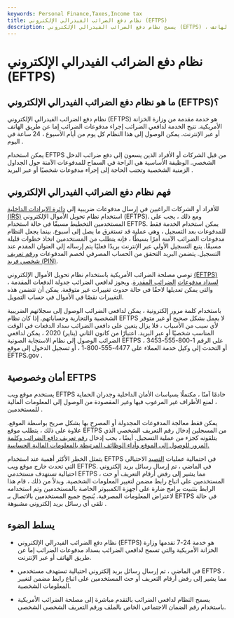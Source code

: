 ```yaml
---
keywords: Personal Finance,Taxes,Income tax
title: نظام دفع الضرائب الفيدرالي الإلكتروني (EFTPS)
description: يسمح نظام دفع الضرائب الفيدرالي الإلكتروني (EFTPS) ، الذي تقدمه وزارة الخزانة الأمريكية ، بدفع الضرائب إما عبر الإنترنت أو عبر الهاتف.
---
```


# نظام دفع الضرائب الفيدرالي الإلكتروني (EFTPS)
## ما هو نظام دفع الضرائب الفيدرالي الإلكتروني (EFTPS)؟

نظام دفع الضرائب الفيدرالي الإلكتروني (EFTPS) هو خدمة مقدمة من وزارة الخزانة الأمريكية. تتيح الخدمة لدافعي الضرائب إجراء مدفوعات الضرائب إما عن طريق الهاتف أو عبر الإنترنت. يمكن الوصول إلى هذا النظام كل يوم من أيام الأسبوع ، 24 ساعة في اليوم .

يمكن استخدام EFTPS من قبل الشركات أو الأفراد الذين يسعون إلى دفع ضرائب الدخل الشخصي. الوظيفة الأساسية هي الراحة في السماح للمدفوعات الآمنة حول الجداول الزمنية الشخصية وتجنب الحاجة إلى إجراء مدفوعات شخصيًا أو عبر البريد .

## فهم نظام دفع الضرائب الفيدرالي الإلكتروني

للأفراد أو الشركات الراغبين في إرسال مدفوعات ضريبية إلى [دائرة الإيرادات الداخلية (IRS)](/irs) استخدام نظام تحويل الأموال الإلكتروني (EFTPS). ومع ذلك ، يجب على المستخدمين التخطيط مسبقًا في حالة استخدام EFTPS. يمكن استخدام الخدمة فقط للمدفوعات بعد التسجيل ، وهي عملية قد تستغرق ما يصل إلى أسبوع. بينما يجعل النظام مدفوعات الضرائب الآمنة أمرًا بسيطًا ، فإنه يتطلب من المستخدمين اتخاذ خطوات قليلة مسبقًا. يتبع التسجيل الأولي عبر الإنترنت بريدًا فعليًا يتم إرساله إلى العنوان المقدم عند التسجيل. يتضمن البريد التحقق من الحساب المصرفي لخصم المدفوعات [ورقم تعريف شخصي فريد (PIN)](/personal-identification-number).

توصي مصلحة الضرائب الأمريكية باستخدام نظام تحويل الأموال الإلكتروني [(EFTPS) لسداد مدفوعات](/estimated-tax) [الضرائب المقدرة](/estimated-tax). ويجوز لدافعي الضرائب جدولة الدفعات المقدمة ، والتي يمكن تعديلها لاحقًا في حالة حدوث تغييرات غير متوقعة. يمكن أن تتضمن هذه التغييرات نقصًا في الأموال في حساب التمويل.

باستخدام كلمة مرور إلكترونية ، يمكن لدافعي الضرائب الوصول إلى سجلاتهم الضريبية الشخصية والتجارية وحساباتهم. إذا كان نظام EFTPS لا يعمل بشكل صحيح أو غير متوفر لأي سبب من الأسباب ، فلا يزال يتعين على دافعي الضرائب سداد الدفعات في الوقت المناسب شخصيًا أو عبر البريد. اعتبارًا من كانون الثاني (يناير) 2020 ، يمكن لدافعي الضرائب الوصول إلى نظام الاستجابة الصوتية EFTPS على الرقم 1-800-555-3453 ، أو التحدث إلى وكيل خدمة العملاء على 4477-555-800-1 ، أو تسجيل الدخول إلى موقع EFTPS.gov .

## أمان وخصوصية EFTPS

يستخدم موقع ويب EFTPS خادمًا آمنًا ، مكتملًا بسياسات الأمان الداخلية وجدران الحماية ، لمنع الأطراف غير المرغوب فيها وغير المقصودة من الوصول إلى المعلومات المالية للمستخدمين .

يمكن فقط معالجة المدفوعات المجدولة أو المصرح بها بشكل صريح بواسطة الموقع. علاوة على ذلك ، يتطلب موقع EFTPS من المسجلين إدخال رقم التعريف الشخصي الذي يتلقونه كجزء من عملية التسجيل. أيضًا ، يجب إدخال [رقم تعريف دافع الضرائب وكلمة المرور للوصول إلى الموقع وأداء الوظائف المرتبطة بالمعلومات المالية الحساسة.](/tax-indentification-number-tin)

يتمثل الخطر الأكثر أهمية عند استخدام EFTPS في احتمالية عمليات [التصيد](/phishing) الاحتيالي التي تحدث خارج موقع ويب EFTPS. في الماضي ، تم إرسال رسائل بريد إلكتروني احتيالية تستهدف مستخدمي EFTPS ، مما يشير إلى رفض أرقام التعريف أو حث المستخدمين على اتباع رابط مضمن لتغيير المعلومات الشخصية. وبدلاً من ذلك ، قام هذا الرابط بتثبيت برامج ضارة على أجهزة الكمبيوتر الخاصة بالمستخدمين وتم استخدامه لاعتراض المعلومات المصرفية. يُنصح جميع المستخدمين بالاتصال بـ EFTPS في حالة تلقي أي رسائل بريد إلكتروني مشبوهة .

## يسلط الضوء

- نظام دفع الضرائب الفيدرالي الإلكتروني (EFTPS) هو خدمة 24-7 تقدمها وزارة الخزانة الأمريكية والتي تسمح لدافعي الضرائب بسداد مدفوعات الضرائب إما عن طريق الهاتف أو عبر الإنترنت.

- في الماضي ، تم إرسال رسائل بريد إلكتروني احتيالية تستهدف مستخدمي EFTPS ، مما يشير إلى رفض أرقام التعريف أو حث المستخدمين على اتباع رابط مضمن لتغيير المعلومات الشخصية.

- يسمح النظام لدافعي الضرائب بالتقدم مباشرة إلى مصلحة الضرائب الأمريكية باستخدام رقم الضمان الاجتماعي الخاص بالملف ورقم التعريف الشخصي الشخصي.

